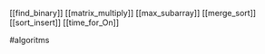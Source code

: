 [[find_binary]]
[[matrix_multiply]]
[[max_subarray]]
[[merge_sort]]
[[sort_insert]]
[[time_for_On]]

#algoritms